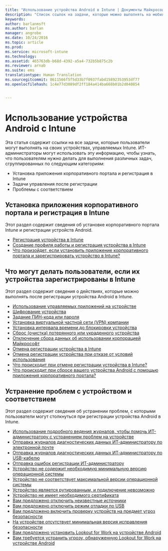 ```yaml
---
title: "Использование устройства Android в Intune | Документы Майкрософт"
description: "Список ссылок на задачи, которые можно выполнять на мобильном устройстве Android, зарегистрированном в Intune"
keywords: 
author: barlanmsft
ms.author: barlan
manager: angrobe
ms.date: 10/24/2016
ms.topic: article
ms.prod: 
ms.service: microsoft-intune
ms.technology: 
ms.assetid: 465763db-b68d-4392-a5a4-732b5b875c2b
ms.reviewer: arnab
ms.suite: ems
translationtype: Human Translation
ms.sourcegitcommit: 8611566f5f5d33b7f0937fabd15892353953df77
ms.openlocfilehash: 1c4e77d3089df2ff184a414ba668b01b2d040854


---
```



# <a name="using-your-android-device-with-intune"></a>Использование устройства Android с Intune

Эта статья содержит ссылки на все задачи, которые пользователи могут выполнять на своих устройствах, управляемых Intune. ИТ-администраторы могут использовать эту информацию, чтобы узнать, что пользователям нужно делать для выполнения различных задач, сгруппированных по следующим категориям:

- Установка приложения корпоративного портала и регистрация в Intune
- Задачи управления после регистрации
- Проблемы с соответствием

## <a name="company-portal-app-installation-and-intune-enrollment"></a>Установка приложения корпоративного портала и регистрация в Intune

Этот раздел содержит сведения об установке корпоративного портала Intune и регистрации устройств Android.

- [Регистрация устройства в Intune](enroll-your-device-in-Intune-android.md)
- [Создание профиля работы и регистрация устройства в Intune](create-a-work-profile-and-enroll-your-device-in-intune-android.md)
- [Что произойдет, если установить приложение корпоративного портала и зарегистрировать устройство в Intune?](what-happens-if-you-install-the-company-portal-app-and-enroll-your-device-in-intune-android.md)

## <a name="things-users-can-do-when-their-device-is-enrolled-in-intune"></a>Что могут делать пользователи, если их устройства зарегистрированы в Intune

Этот раздел содержит сведения о действиях, которые можно выполнять после регистрации устройства Android в Intune.

- [Использование управляемых приложений на устройстве](use-managed-apps-on-your-device-android.md)
- [Шифрование устройства](encrypt-your-device-android.md)
- [Задание ПИН-кода или пароля](set-your-pin-or-password-android.md)
- [Установка виртуальной частной сети (VPN) компании](install-your-companys-virtual-private-network-VPN-android.md)
- [Установка интервала времени до блокировки устройства](set-the-amount-of-time-before-your-device-is-locked-android.md)
- [Сброс (очистка) потерянного или украденного устройства](reset-erase-your-lost-or-stolen-device-android.md)
- [Отключение сбора данных об использовании корпорацией Майкрософт](turn-off-microsoft-usage-data-collection-android.md)
- [Отмена регистрации устройства в Intune](unenroll-your-device-from-intune-android.md)
- [Отмена регистрации устройства при отказе от условий использования](unenroll-your-device-from-intune-if-you-declined-terms-of-use-android.md)
- [Что происходит при отмене регистрации устройства в Intune?](what-happens-if-you-unenroll-your-device-from-intune-android.md)
- [Что происходит при сбросе вашего устройства Android с помощью приложения корпоративного портала?](what-happens-if-you-reset-your-device-using-the-company-portal-android.md)
<!--- - [What is the Rights Management sharing app?](what-is-the-rms-sharing-app-android.md) --->

## <a name="steps-to-fix-device-and-compliance-issues"></a>Устранение проблем с устройством и соответствием

Этот раздел содержит сведения об устранении проблем, с которыми пользователи могут столкнуться при регистрации устройства Android в Intune.

- [Использование подробного ведения журналов, чтобы помочь ИТ-администратору с устранением проблем на устройстве](use-verbose-logging-to-help-your-it-administrator-fix-device-issues-android.md)
- [Отправка журналов диагностических данных ИТ-администратору по электронной почте](send-diagnostic-data-logs-to-your-it-administrator-using-email-android.md)
- [Отправка журналов диагностических данных ИТ-администратору по USB-кабелю](send-diagnostic-data-logs-to-your-it-administrator-using-a-usb-cable-android.md)
- [Отправка ошибок регистрации ИТ-администратору](send-enrollment-errors-to-your-it-administrator-android.md)
- [Устройство не содержит необходимую минимальную версию операционной системы](you-need-to-update-your-android-device.md)
- [Устройство не соответствует максимальной версии операционной системы](your-android-version-isnt-yet-supported.md)
- [Устройство является рутированным, и подключение невозможно](your-device-is-rooted-and-you-cant-connect-android.md)
- [Устройство не имеет необходимого сертификата](your-device-is-missing-a-required-certificate-android.md)
- [Вам предложено отключить неизвестные источники](you-are-asked-to-turn-off-unknown-sources-android.md)
- [Вам предложено отключить режим отладки по USB](you-are-asked-to-turn-off-usb-debugging-android.md)
- [Вам предложено включить проверку устройств на предмет угроз безопасности](you-are-asked-to-turn-on-scan-device-for-security-threats-android.md)
- [На устройстве отсутствует минимальная версия исправления безопасности](your-device-does-not-meet-the-minimum-security-patch-android.md)
- [Вам предложено установить Lookout for Work на устройстве Android](you-are-prompted-to-install-lookout-for-work-android.md)
- [Вам требуется устранить угрозу, обнаруженную Lookout for Work на устройстве Android](you-need-to-resolve-a-threat-found-by-lookout-for-work-android.md)



<!--HONumber=Dec16_HO3-->


